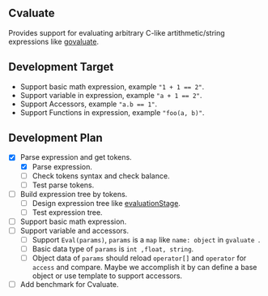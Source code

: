 ## Cvaluate

Provides support for evaluating arbitrary C-like artithmetic/string expressions like [govaluate](https://github.com/Knetic/govaluate).

##  Development Target 

+ Support basic math expression, example `"1 + 1 == 2"`.
+ Support variable in expression, example `"a + 1 == 2"`.
+ Support Accessors, example `"a.b == 1"`.
+ Support Functions in expression, example `"foo(a, b)"`.

## Development Plan

- [x] Parse expression and get tokens.
    - [x] Parse expression.
    - [ ] Check tokens syntax and  check balance.
    - [ ] Test parse tokens.
- [ ] Build  expression tree by tokens.
    - [ ] Design  expression tree like [evaluationStage](https://github.com/Knetic/govaluate/blob/master/evaluationStage.go).
    - [ ] Test expression tree.
- [ ] Support basic math expression.
- [ ] Support variable and accessors.
    - [ ] Support `Eval(params)`, `params` is a `map` like `name: object` in `gvaluate `.
    - [ ] Basic data type of `params` is `int ,float, string`.
    - [ ] Object data of `params` should reload `operator[]` and `operator` for `access` and compare. Maybe we accomplish it by can define a base object or use template to support accessors.

- [ ] Add benchmark for Cvaluate.